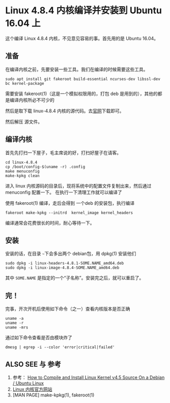 # Linux 4.8.4 内核编译并安装到 Ubuntu 16.04 上

这个编译 Linux 4.8.4 内核，不见意见容易的事。首先用的是 Ubuntu 16.04。

## 准备

在编译内核之前，先要安装一些工具。我们在编译的时候需要这些工具。

```
sudo apt install git fakeroot build-essential ncurses-dev libssl-dev bc kernel-package
```

需要安装  fakeroot(1)（这是一个模拟权限用的，打包 deb 是用到的），其他的都是编译内核所必不可少的

然后是取下载 linux-4.8.4 内核的源代码。去[官网](www.kernel.org)下载即可。

然后解压 源文件。

## 编译内核

首先先打扫一下屋子，毛主席说的好，打扫好屋子在请客。

```
cd linux-4.8.4
cp /boot/config-$(uname -r) .config
make menuconfig
make-kpkg clean
```

进入 linux 内核源码的目录后，现将系统中的配置文件复制出来，然后通过 menuconfig 配置一下。
在执行一下清理工作就可以编译了

使用 fakeroot(1) 编译，走后会得到 一个deb 的安装包，执行编译

```
fakeroot make-kpkg --initrd  kernel_image kernel_headers
```

编译通常会花费很长的时间，耐心等待一下。

## 安装

安装的话，在目录 `~`下会多出两个 debian包，用 dpkg(1) 安装他们

```
sudo dpkg -i linux-headers-4.8.1-SOME.NAME_amd64.deb
sudo dpkg -i linux-image-4.8.4-SOME.NAME_amd64.deb
```

其中 `SOME.NAME` 是指定的一个“子名称”。安装完之后，就可以重启了。

## 完！

完事，开次开机后使用如下命令（之一）查看内核版本是否正确

```
uname -a
uname -r
uname -mrs
```

通过如下命令查看是否由模块炸了

```
dmesg | egrep -i --color 'error|critical|failed'
```

## ALSO SEE 与 参考

1. 参考： [How to Compile and Install Linux Kernel v4.5 Source On a Debian / Ubuntu Linux](http://www.cyberciti.biz/faq/debian-ubuntu-building-installing-a-custom-linux-kernel/)
2. [Linux 内核官方网站](www.kernel.org)
3. [MAN PAGE] make-kpkg(1), fakeroot(1)
